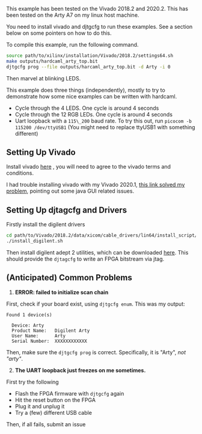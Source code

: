 This example has been tested on the Vivado 2018.2 and 2020.2. This has been
tested on the Arty A7 on my linux host machine.

You need to install vivado and djtgcfg to run these examples. See
a section below on some pointers on how to do this.

To compile this example, run the following command.

```bash
source path/to/xilinx/installation/Vivado/2018.2/settings64.sh
make outputs/hardcaml_arty_top.bit
djtgcfg prog --file outputs/harcaml_arty_top.bit -d Arty -i 0
```

Then marvel at blinking LEDS.

This example does three things (independently), mostly to try to demonstrate
how some nice examples can be written with hardcaml.

- Cycle through the 4 LEDS. One cycle is around 4 seconds
- Cycle through the 12 RGB LEDs. One cycle is around 4 seconds
- Uart loopback with a `115\_200` baud rate. To try this out, run `picocom -b
  115200 /dev/ttyUSB1` (You might need to replace ttyUSB1 with something
  different)

## Setting Up Vivado

Install vivado [here](https://www.xilinx.com/support/download.html) , you
will need to agree to the vivado terms and conditions.

I had trouble installing vivado with my Vivado 2020.1,
[this link solved my problem](https://forums.xilinx.com/t5/Installation-and-Licensing/Installation-of-Vivado-2020-1-under-Centos-7-8-fails/td-p/1115482), pointing out some java GUI related issues.

## Setting Up djtagcfg and Drivers

Firstly install the digilent drivers

```bash
cd path/to/Vivado/2018.2/data/xicom/cable_drivers/lin64/install_script/install_drivers
./install_digilent.sh
```

Then install digilent adept 2 utilities, which can be downloaded
[here](https://store.digilentinc.com/digilent-adept-2-download-only/). This should
provide the `djtagcfg` to write an FPGA bitstream via jtag.

## (Anticipated) Common Problems

1. **ERROR: failed to initialize scan chain**

First, check if your board exist, using `djtgcfg enum`. This was my output:

```
Found 1 device(s)

  Device: Arty
  Product Name:   Digilent Arty
  User Name:      Arty
  Serial Number:  XXXXXXXXXXXX
```

Then, make sure the `djtgcfg prog` is correct. Specifically, it is "Arty",
_not "arty"_.

2. **The UART loopback just freezes on me sometimes.**

First try the following

- Flash the FPGA firmware with `djtgcfg`  again
- Hit the reset button on the FPGA
- Plug it and unplug it
- Try a (few) different USB cable

Then, if all fails, submit an issue

